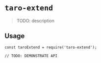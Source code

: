 # `taro-extend`

> TODO: description

## Usage

```
const taroExtend = require('taro-extend');

// TODO: DEMONSTRATE API
```
